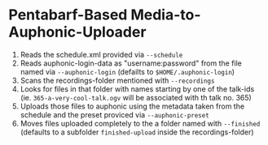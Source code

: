 Pentabarf-Based Media-to-Auphonic-Uploader
==========================================

 1. Reads the schedule.xml provided via `--schedule`
 1. Reads auphonic-login-data as "username:password" from the file named via `--auphonic-login` (defailts to `$HOME/.auphonic-login`)
 2. Scans the recordings-folder mentioned with `--recordings`
 3. Looks for files in that folder with names starting by one of the talk-ids (ie. `365-a-very-cool-talk.ogv` will be associated with th talk no. 365)
 4. Uploads those files to auphonic using the metadata taken from the schedule and the preset proviced via `--auphonic-preset`
 5. Moves files uploaded completely to the a folder named with `--finished` (defaults to a subfolder `finished-upload` inside the recordings-folder)
